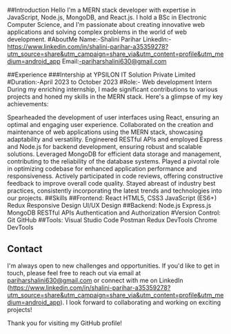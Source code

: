 
##Introduction
 Hello I'm a MERN stack developer with expertise in JavaScript, Node.js, MongoDB, and React.js. I hold a BSc in Electronic Computer Science, and I'm passionate about creating innovative web applications and solving complex problems in the world of web development.
 #AboutMe
 Name:-Shalini Parihar
 Linkedln:-https://www.linkedin.com/in/shalini-parihar-a35359278?utm_source=share&utm_campaign=share_via&utm_content=profile&utm_medium=android_app
 Email:-pariharshalini630@gmail.com

 ##Experience
 ###Intership at YPSILON IT Solution Private  Limited
#Duration:-April 2023 to October 2023
#Role:- Web development Intern
During my enriching internship, I made significant contributions to various projects and honed my skills in the MERN stack. Here's a glimpse of my key achievements:

Spearheaded the development of user interfaces using React, ensuring an optimal and engaging user experience.
Collaborated on the creation and maintenance of web applications using the MERN stack, showcasing adaptability and versatility.
Engineered RESTful APIs and employed Express and Node.js for backend development, ensuring robust and scalable solutions.
Leveraged MongoDB for efficient data storage and management, contributing to the reliability of the database systems.
Played a pivotal role in optimizing codebase for enhanced application performance and responsiveness.
Actively participated in code reviews, offering constructive feedback to improve overall code quality.
Stayed abreast of industry best practices, consistently incorporating the latest trends and technologies into our projects.
##Skills
##Frontend:
React
HTML5, CSS3
JavaScript (ES6+)
Redux
Responsive Design
UI/UX Design
##Backend:
Node.js
Express.js
MongoDB
RESTful APIs
Authentication and Authorization
#Version Control:
Git
GitHub
##Tools:
Visual Studio Code
Postman
Redux DevTools
Chrome DevTools

## Contact
I'm always open to new challenges and opportunities. If you'd like to get in touch, please feel free to reach out via email at pariharshalini630@gmail.com or connect with me on LinkedIn (https://www.linkedin.com/in/shalini-parihar-a35359278?utm_source=share&utm_campaign=share_via&utm_content=profile&utm_medium=android_app). I look forward to collaborating and working on exciting projects!

Thank you for visiting my GitHub profile!
